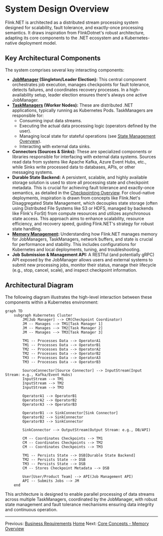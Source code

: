# System Design Overview

Flink.NET is architected as a distributed stream processing system designed for scalability, fault tolerance, and exactly-once processing semantics. It draws inspiration from FlinkDotnet's robust architecture, adapting its core components to the .NET ecosystem and a Kubernetes-native deployment model.

## Key Architectural Components

The system comprises several key interacting components:

*   **[JobManager](./Core-Concepts-JobManager.md) (Singleton/Leader Election):** This central component orchestrates job execution, manages checkpoints for fault tolerance, detects failures, and coordinates recovery processes. In a high-availability setup, leader election ensures there's always one active JobManager.
*   **[TaskManagers](./Core-Concepts-TaskManager.md) (Worker Nodes):** These are distributed .NET applications, typically running as Kubernetes Pods. TaskManagers are responsible for:
    *   Consuming input data streams.
    *   Executing the actual data processing logic (operators defined by the user).
    *   Managing local state for stateful operations (see [State Management Overview](./Core-Concepts-State-Management-Overview.md)).
    *   Interacting with external data sinks.
*   **Connectors (Sources & Sinks):** These are specialized components or libraries responsible for interfacing with external data systems. Sources read data from systems like Apache Kafka, Azure Event Hubs, etc., while Sinks write processed data to databases, APIs, or other messaging systems.
*   **Durable State Backend:** A persistent, scalable, and highly available storage solution is used to store all processing state and checkpoint metadata. This is crucial for achieving fault tolerance and exactly-once semantics, as detailed in the [Checkpointing Overview](./Core-Concepts-Checkpointing-Overview.md). For cloud-native deployments, inspiration is drawn from concepts like Flink.Net's Disaggregated State Management, which decouples state storage (often using Distributed File Systems like S3 or HDFS, managed by backends like Flink's ForSt) from compute resources and utilizes asynchronous state access. This approach aims to enhance scalability, resource efficiency, and recovery speed, guiding Flink.NET's strategy for robust state handling.
*   **[Memory Management](./Core-Concepts-Memory-Overview.md):** Understanding how Flink.NET manages memory for JobManagers, TaskManagers, network buffers, and state is crucial for performance and stability. This includes configurations for Kubernetes and local deployments, tuning, and troubleshooting.
*   **Job Submission & Management API:** A RESTful (and potentially gRPC) API exposed by the JobManager allows users and external systems to submit new processing jobs, monitor their status, manage their lifecycle (e.g., stop, cancel, scale), and inspect checkpoint information.

## Architectural Diagram

The following diagram illustrates the high-level interaction between these components within a Kubernetes environment:

```mermaid
graph TD
    subgraph Kubernetes Cluster
        JM[Job Manager] --> CM(Checkpoint Coordinator)
        JM -- Manages --> TM1[Task Manager 1]
        JM -- Manages --> TM2[Task Manager 2]
        JM -- Manages --> TM3[Task Manager 3]

        TM1 -- Processes Data --> OperatorA1
        TM1 -- Processes Data --> OperatorB1
        TM2 -- Processes Data --> OperatorA2
        TM2 -- Processes Data --> OperatorB2
        TM3 -- Processes Data --> OperatorA3
        TM3 -- Processes Data --> OperatorB3

        SourceConnector[Source Connector] --> InputStream(Input Stream: e.g., Kafka/Event Hubs)
        InputStream --> TM1
        InputStream --> TM2
        InputStream --> TM3

        OperatorA1 --> OperatorB1
        OperatorA2 --> OperatorB2
        OperatorA3 --> OperatorB3

        OperatorB1 --> SinkConnector[Sink Connector]
        OperatorB2 --> SinkConnector
        OperatorB3 --> SinkConnector

        SinkConnector --> OutputStream(Output Stream: e.g., DB/API)

        CM -- Coordinates Checkpoints --> TM1
        CM -- Coordinates Checkpoints --> TM2
        CM -- Coordinates Checkpoints --> TM3

        TM1 -- Persists State --> DSB[Durable State Backend]
        TM2 -- Persists State --> DSB
        TM3 -- Persists State --> DSB
        CM -- Stores Checkpoint Metadata --> DSB

        User[User/Product Team] --> API(Job Management API)
        API -- Submits Jobs --> JM
    end
```

This architecture is designed to enable parallel processing of data streams across multiple TaskManagers, coordinated by the JobManager, with robust state management and fault tolerance mechanisms ensuring data integrity and continuous operation.

---
Previous: [Business Requirements](./Business-Requirements.md)
[Home](https://github.com/devstress/FLINK.NET/blob/main/docs/wiki/Wiki-Structure-Outline.md)
Next: [Core Concepts - Memory Overview](./Core-Concepts-Memory-Overview.md)
